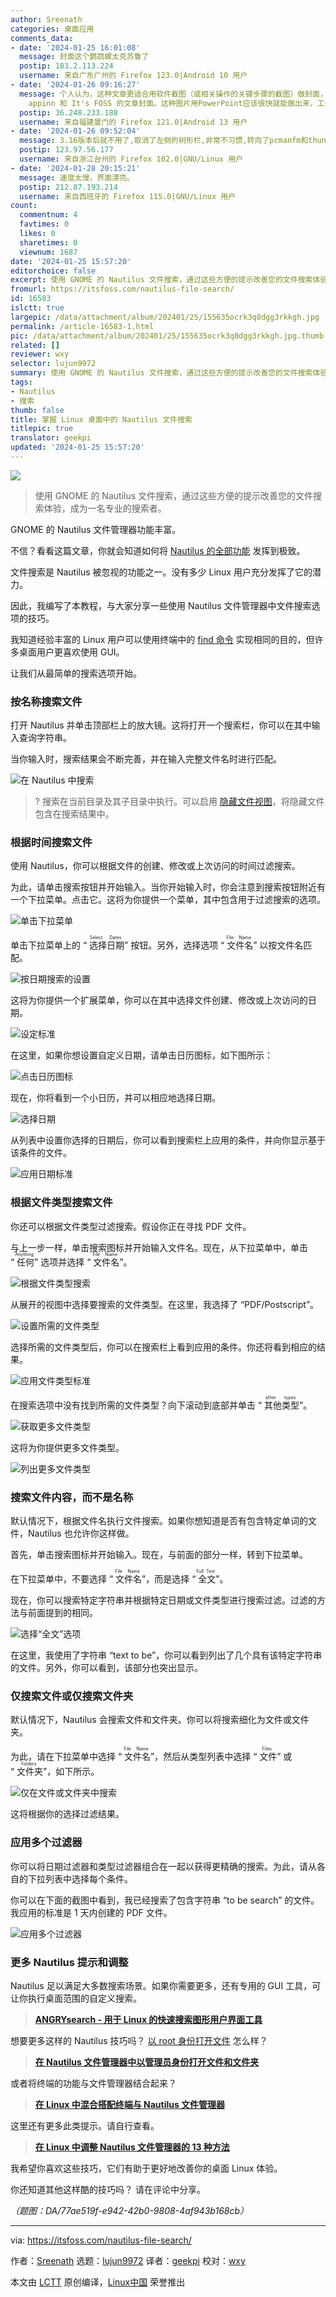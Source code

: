 ```yaml
---
author: Sreenath
categories: 桌面应用
comments_data:
- date: '2024-01-25 16:01:08'
  message: 封面这个鹦鹉螺太克苏鲁了
  postip: 183.2.113.224
  username: 来自广东广州的 Firefox 123.0|Android 10 用户
- date: '2024-01-26 09:16:27'
  message: 个人认为，这种文章更适合用软件截图（或相关操作的关键步骤的截图）做封面，而不是这种略显抽象的AI生成插画。如果是介绍某些软件的文章，也可以用纯色（或渐变色）背景+软件Logo做封面（也可辅以简单的说明文字，具体可参考
    appinn 和 It's FOSS 的文章封面。这种图片用PowerPoint应该很快就能做出来，工作量不会比用AI生成大多少）。介绍会议的文章，则可用参会人员合影、会议海报或现场照片。个人感觉咱们网站的封面图有点抽象，不太好理解其与文章内容的联系。
  postip: 36.248.233.188
  username: 来自福建厦门的 Firefox 121.0|Android 13 用户
- date: '2024-01-26 09:52:04'
  message: 3.16版本后就不用了,取消了左侧的树形栏,非常不习惯,转向了pcmanfm和thunar
  postip: 123.97.56.177
  username: 来自浙江台州的 Firefox 102.0|GNU/Linux 用户
- date: '2024-01-28 20:15:21'
  message: 速度太慢，界面漂亮。
  postip: 212.87.193.214
  username: 来自西班牙的 Firefox 115.0|GNU/Linux 用户
count:
  commentnum: 4
  favtimes: 0
  likes: 0
  sharetimes: 0
  viewnum: 1687
date: '2024-01-25 15:57:20'
editorchoice: false
excerpt: 使用 GNOME 的 Nautilus 文件搜索，通过这些方便的提示改善您的文件搜索体验，成为一名专业的搜索者。
fromurl: https://itsfoss.com/nautilus-file-search/
id: 16583
islctt: true
largepic: /data/attachment/album/202401/25/155635ocrk3q8dgg3rkkgh.jpg
permalink: /article-16583-1.html
pic: /data/attachment/album/202401/25/155635ocrk3q8dgg3rkkgh.jpg.thumb.jpg
related: []
reviewer: wxy
selector: lujun9972
summary: 使用 GNOME 的 Nautilus 文件搜索，通过这些方便的提示改善您的文件搜索体验，成为一名专业的搜索者。
tags:
- Nautilus
- 搜索
thumb: false
title: 掌握 Linux 桌面中的 Nautilus 文件搜索
titlepic: true
translator: geekpi
updated: '2024-01-25 15:57:20'
---
```


![](/data/attachment/album/202401/25/155635ocrk3q8dgg3rkkgh.jpg)



> 
> 使用 GNOME 的 Nautilus 文件搜索，通过这些方便的提示改善您的文件搜索体验，成为一名专业的搜索者。
> 
> 
> 


GNOME 的 Nautilus 文件管理器功能丰富。


不信？看看这篇文章，你就会知道如何将 [Nautilus 的全部功能](https://itsfoss.com/nautilus-tips-tweaks/) 发挥到极致。


文件搜索是 Nautilus 被忽视的功能之一。没有多少 Linux 用户充分发挥了它的潜力。


因此，我编写了本教程，与大家分享一些使用 Nautilus 文件管理器中文件搜索选项的技巧。


我知道经验丰富的 Linux 用户可以使用终端中的 [find 命令](https://linuxhandbook.com/find-command-examples/?ref=itsfoss.com) 实现相同的目的，但许多桌面用户更喜欢使用 GUI。


让我们从最简单的搜索选项开始。


### 按名称搜索文件


打开 Nautilus 并单击顶部栏上的放大镜。这将打开一个搜索栏，你可以在其中输入查询字符串。


当你输入时，搜索结果会不断完善，并在输入完整文件名时进行匹配。


![在 Nautilus 中搜索](/data/attachment/album/202401/25/155721f0v139r2ff974msu.png)



> 
> ? 搜索在当前目录及其子目录中执行。可以启用 [隐藏文件视图](https://itsfoss.com/show-hidden-files-linux/)，将隐藏文件包含在搜索结果中。
> 
> 
> 


### 根据时间搜索文件


使用 Nautilus，你可以根据文件的创建、修改或上次访问的时间过滤搜索。


为此，请单击搜索按钮并开始输入。当你开始输入时，你会注意到搜索按钮附近有一个下拉菜单。点击它。这将为你提供一个菜单，其中包含用于过滤搜索的选项。


![单击下拉菜单](/data/attachment/album/202401/25/155721jynypyzp7hu5hhi5.png)


单击下拉菜单上的 “<ruby> 选择日期 <rt>  Select Dates </rt></ruby>” 按钮。另外，选择选项 “<ruby> 文件名 <rt>  File Name </rt></ruby>” 以按文件名匹配。


![按日期搜索的设置](/data/attachment/album/202401/25/155721u8jbjba82kpeeass.png)


这将为你提供一个扩展菜单，你可以在其中选择文件创建、修改或上次访问的日期。


![设定标准](/data/attachment/album/202401/25/155722o819iqan3ony39yn.png)


在这里，如果你想设置自定义日期，请单击日历图标，如下图所示：


![点击日历图标](/data/attachment/album/202401/25/155722r2zohw8ki0wx1fkf.png)


现在，你将看到一个小日历，并可以相应地选择日期。


![选择日期](/data/attachment/album/202401/25/155723ytnk0d2fkykfn8nt.png)


从列表中设置你选择的日期后，你可以看到搜索栏上应用的条件，并向你显示基于该条件的文件。


![应用日期标准](/data/attachment/album/202401/25/155723dngghh91gj9ecca3.png)


### 根据文件类型搜索文件


你还可以根据文件类型过滤搜索。假设你正在寻找 PDF 文件。


与上一步一样，单击搜索图标并开始输入文件名。现在，从下拉菜单中，单击 “<ruby> 任何 <rt>  Anything </rt></ruby>” 选项并选择 “<ruby> 文件名 <rt>  File Name </rt></ruby>”。


![根据文件类型搜索](/data/attachment/album/202401/25/155724oufguvk0dozvpr54.png)


从展开的视图中选择要搜索的文件类型。在这里，我选择了 “PDF/Postscript”。


![设置所需的文件类型](/data/attachment/album/202401/25/155724lme22ycoy26gijgy.png)


选择所需的文件类型后，你可以在搜索栏上看到应用的条件。你还将看到相应的结果。


![应用文件类型标准](/data/attachment/album/202401/25/155724yhg0eotiphhg09y9.png)


在搜索选项中没有找到所需的文件类型？向下滚动到底部并单击 “<ruby> 其他类型 <rt>  other types </rt></ruby>”。


![获取更多文件类型](/data/attachment/album/202401/25/155725u97u681pi8s9i949.png)


这将为你提供更多文件类型。


![列出更多文件类型](/data/attachment/album/202401/25/155725dkx1xnm273nm3a9i.png)


### 搜索文件内容，而不是名称


默认情况下，根据文件名执行文件搜索。如果你想知道是否有包含特定单词的文件，Nautilus 也允许你这样做。


首先，单击搜索图标并开始输入。现在，与前面的部分一样，转到下拉菜单。


在下拉菜单中，不要选择 “<ruby> 文件名 <rt>  File Name </rt></ruby>”，而是选择 “<ruby> 全文 <rt>  Full Text </rt></ruby>”。


现在，你可以搜索特定字符串并根据特定日期或文件类型进行搜索过滤。过滤的方法与前面提到的相同。


![选择“全文”选项](/data/attachment/album/202401/25/155726whhz6zhf6k86pgbf.png)


在这里，我使用了字符串 “text to be”，你可以看到列出了几个具有该特定字符串的文件。另外，你可以看到，该部分也突出显示。


### 仅搜索文件或仅搜索文件夹


默认情况下，Nautilus 会搜索文件和文件夹。你可以将搜索细化为文件或文件夹。


为此，请在下拉菜单中选择 “<ruby> 文件名 <rt>  File Name </rt></ruby>”，然后从类型列表中选择 “<ruby> 文件 <rt>  Files </rt></ruby>” 或 “<ruby> 文件夹 <rt>  Folders </rt></ruby>”，如下所示。


![仅在文件或文件夹中搜索](/data/attachment/album/202401/25/155726xuc32y3jk3y3wwy2.png)


这将根据你的选择过滤结果。


### 应用多个过滤器


你可以将日期过滤器和类型过滤器组合在一起以获得更精确的搜索。为此，请从各自的下拉列表中选择每个条件。


你可以在下面的截图中看到，我已经搜索了包含字符串 “to be search” 的文件。我应用的标准是 1 天内创建的 PDF 文件。


![应用多个过滤器](/data/attachment/album/202401/25/155726mltzllhsszdkshid.png)


### 更多 Nautilus 提示和调整


Nautilus 足以满足大多数搜索场景。如果你需要更多，还有专用的 GUI 工具，可让你执行桌面范围的自定义搜索。



> 
> **[ANGRYsearch - 用于 Linux 的快速搜索图形用户界面工具](https://itsfoss.com/angrysearch/)**
> 
> 
> 


想要更多这样的 Nautilus 技巧吗？ [以 root 身份打开文件](https://itsfoss.com/open-nautilus-as-administrator/) 怎么样？



> 
> **[在 Nautilus 文件管理器中以管理员身份打开文件和文件夹](https://itsfoss.com/open-nautilus-as-administrator/)**
> 
> 
> 


或者将终端的功能与文件管理器结合起来？



> 
> **[在 Linux 中混合搭配终端与 Nautilus 文件管理器](https://itsfoss.com/terminal-nautilus-combination/)**
> 
> 
> 


这里还有更多此类提示。请自行查看。



> 
> **[在 Linux 中调整 Nautilus 文件管理器的 13 种方法](https://itsfoss.com/nautilus-tips-tweaks/)**
> 
> 
> 


我希望你喜欢这些技巧，它们有助于更好地改善你的桌面 Linux 体验。


你还知道其他这样酷的技巧吗？ 请在评论中分享。


*（题图：DA/77ae519f-e942-42b0-9808-4af943b168cb）*




---


via: <https://itsfoss.com/nautilus-file-search/>


作者：[Sreenath](https://itsfoss.com/author/sreenath/) 选题：[lujun9972](https://github.com/lujun9972) 译者：[geekpi](https://github.com/geekpi) 校对：[wxy](https://github.com/wxy)


本文由 [LCTT](https://github.com/LCTT/TranslateProject) 原创编译，[Linux中国](https://linux.cn/) 荣誉推出